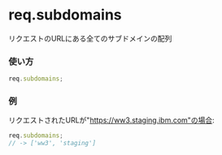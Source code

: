 # req.subdomains
リクエストのURLにある全てのサブドメインの配列

### 使い方
```javascript
req.subdomains;
```

### 例

リクエストされたURLが"https://ww3.staging.ibm.com"の場合:

```javascript
req.subdomains;
// -> ['ww3', 'staging']
```






<docmeta name="uniqueID" value="reqsubdomains686204">
<docmeta name="displayName" value="req.subdomains">

